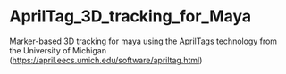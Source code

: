 # AprilTag_3D_tracking_for_Maya
 Marker-based 3D tracking for maya using the AprilTags technology from the University of Michigan (https://april.eecs.umich.edu/software/apriltag.html)
